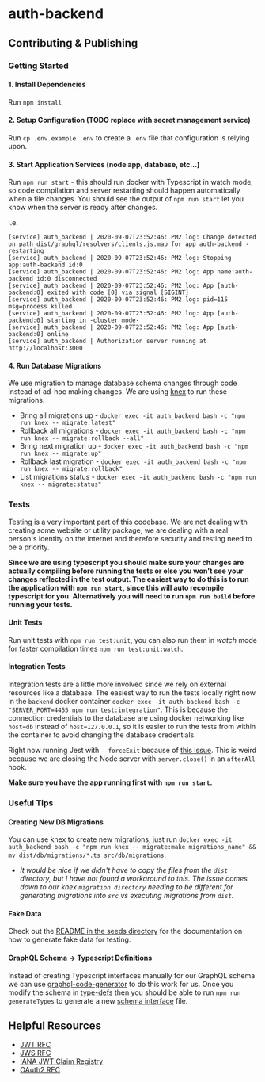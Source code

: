 # auth-backend

## Contributing & Publishing
### Getting Started
#### 1. Install Dependencies
Run `npm install`

#### 2. Setup Configuration (TODO replace with secret management service)
Run `cp .env.example .env` to create a `.env` file that configuration is relying upon. 

#### 3. Start Application Services (node app, database, etc...)
Run `npm run start` - this should run docker with Typescript in watch mode, so code compilation and server restarting
should happen automatically when a file changes. You should see the output of `npm run start` let you know when the
server is ready after changes.

i.e.
```
[service] auth_backend | 2020-09-07T23:52:46: PM2 log: Change detected on path dist/graphql/resolvers/clients.js.map for app auth-backend - restarting
[service] auth_backend | 2020-09-07T23:52:46: PM2 log: Stopping app:auth-backend id:0
[service] auth_backend | 2020-09-07T23:52:46: PM2 log: App name:auth-backend id:0 disconnected
[service] auth_backend | 2020-09-07T23:52:46: PM2 log: App [auth-backend:0] exited with code [0] via signal [SIGINT]
[service] auth_backend | 2020-09-07T23:52:46: PM2 log: pid=115 msg=process killed
[service] auth_backend | 2020-09-07T23:52:46: PM2 log: App [auth-backend:0] starting in -cluster mode-
[service] auth_backend | 2020-09-07T23:52:46: PM2 log: App [auth-backend:0] online
[service] auth_backend | Authorization server running at http://localhost:3000
```

#### 4. Run Database Migrations
We use migration to manage database schema changes through code instead of ad-hoc making changes. We are using
[knex](http://knexjs.org/#Migrations) to run these migrations.

* Bring all migrations up - `docker exec -it auth_backend bash -c "npm run knex -- migrate:latest"`
* Rollback all migrations - `docker exec -it auth_backend bash -c "npm run knex -- migrate:rollback --all"`
* Bring next migration up - `docker exec -it auth_backend bash -c "npm run knex -- migrate:up"`
* Rollback last migration - `docker exec -it auth_backend bash -c "npm run knex -- migrate:rollback"`
* List migrations status - `docker exec -it auth_backend bash -c "npm run knex -- migrate:status"`

### Tests
Testing is a very important part of this codebase. We are not dealing with creating some website or utility package, we
are dealing with a real person's identity on the internet and therefore security and testing need to be a priority.

**Since we are using typescript you should make sure your changes are actually compiling before running the tests or 
else you won't see your changes reflected in the test output. The easiest way to do this is to run the application with `npm run start`, 
since this will auto recompile typescript for you. Alternatively you will need to run `npm run build` before running your tests.**

#### Unit Tests
Run unit tests with `npm run test:unit`, you can also run them in _watch_ mode for faster compilation times `npm run test:unit:watch`.

#### Integration Tests
Integration tests are a little more involved since we rely on external resources like a database. The easiest way to run
the tests locally right now in the `backend` docker container `docker exec -it auth_backend bash -c "SERVER_PORT=4455 npm run test:integration"`.
This is because the connection credentials to the database are using docker networking like `host=db` instead of `host=127.0.0.1`,
so it is easier to run the tests from within the container to avoid changing the database credentials.

Right now running Jest with `--forceExit` because of [this issue](https://github.com/facebook/jest/issues/9473).
This is weird because we are closing the Node server with `server.close()` in an `afterAll` hook.

**Make sure you have the app running first with `npm run start`.**

### Useful Tips
#### Creating New DB Migrations
You can use knex to create new migrations, just run
`docker exec -it auth_backend bash -c "npm run knex -- migrate:make migrations_name" && mv dist/db/migrations/*.ts src/db/migrations`.

* _It would be nice if we didn't have to copy the files from the `dist` directory, but I have not found a workaround to this.
The issue comes down to our knex `migration.directory` needing to be different for generating migrations into `src` vs executing
migrations from `dist`._

#### Fake Data
Check out the [README in the seeds directory](./src/db/seeds/README.md) for the documentation on how to generate fake 
data for testing.

#### GraphQL Schema -> Typescript Definitions
Instead of creating Typescript interfaces manually for our GraphQL schema we can use [graphql-code-generator](https://github.com/dotansimha/graphql-code-generator)
to do this work for us. Once you modify the schema in [type-defs](./src/graphql/type-defs/) then you should be able to run
`npm run generateTypes` to generate a new [schema interface](./src/interfaces/graphql-schema.ts) file.

## Helpful Resources
* [JWT RFC](https://tools.ietf.org/html/rfc7519)
* [JWS RFC](https://www.rfc-editor.org/rfc/rfc7515)
* [IANA JWT Claim Registry](https://www.iana.org/assignments/jwt/jwt.xhtml)
* [OAuth2 RFC](https://tools.ietf.org/html/rfc6749#section-3.3)
